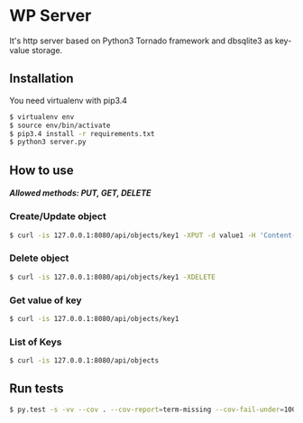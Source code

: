 # WP Server

It's http server based on Python3 Tornado framework and dbsqlite3 as key-value storage. 

## Installation
You need virtualenv with pip3.4 

```sh
$ virtualenv env
$ source env/bin/activate
$ pip3.4 install -r requirements.txt
$ python3 server.py
```
## How to use
#### _Allowed methods: **PUT**, **GET**, **DELETE**_
### Create/Update object
```sh
$ curl -is 127.0.0.1:8080/api/objects/key1 -XPUT -d value1 -H 'Content-Type: application/json'
```
### Delete object
```sh
$ curl -is 127.0.0.1:8080/api/objects/key1 -XDELETE
```
### Get value of key
```sh
$ curl -is 127.0.0.1:8080/api/objects/key1
```
### List of Keys
```sh
$ curl -is 127.0.0.1:8080/api/objects
```

## Run tests

```sh
$ py.test -s -vv --cov . --cov-report=term-missing --cov-fail-under=100
```

